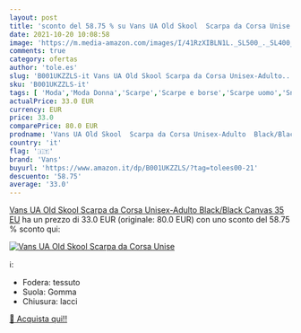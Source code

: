 ```yaml
---
layout: post
title: 'sconto del 58.75 % su Vans UA Old Skool  Scarpa da Corsa Unise  '
date: 2021-10-20 10:08:58
image: 'https://m.media-amazon.com/images/I/41RzXIBLN1L._SL500_._SL400_.jpg'
comments: true
category: ofertas
author: 'tole.es'
slug: 'B001UKZZLS-it Vans UA Old Skool Scarpa da Corsa Unisex-Adulto...'
sku: 'B001UKZZLS-it'
tags: [ 'Moda','Moda Donna','Scarpe','Scarpe e borse','Scarpe uomo','Sneaker casual da uomo','Sneaker e scarpe sportive da uomo','vans', ]
actualPrice: 33.0 EUR
currency: EUR
price: 33.0
comparePrice: 80.0 EUR
prodname: 'Vans UA Old Skool  Scarpa da Corsa Unisex-Adulto  Black/Black Canvas  35 EU'
country: 'it'
flag: '🇮🇹'
brand: 'Vans'
buyurl: 'https://www.amazon.it/dp/B001UKZZLS/?tag=tolees00-21'
descuento: '58.75'
average: '33.0'
---
```


[Vans UA Old Skool  Scarpa da Corsa Unisex-Adulto  Black/Black Canvas  35 EU](https://www.amazon.it/dp/B001UKZZLS/?tag=tolees00-21) ha un prezzo di 33.0 EUR (originale: 80.0 EUR) con uno sconto del 58.75 % sconto qui:

[![Vans UA Old Skool  Scarpa da Corsa Unise](https://m.media-amazon.com/images/I/41RzXIBLN1L._SL500_._SL400_.jpg)](https://www.amazon.it/dp/B001UKZZLS/?tag=tolees00-21)

ℹ️:

- Fodera: tessuto
- Suola: Gomma
- Chiusura: lacci

[🛒 Acquista qui!!](https://www.amazon.it/dp/B001UKZZLS/?tag=tolees00-21)
